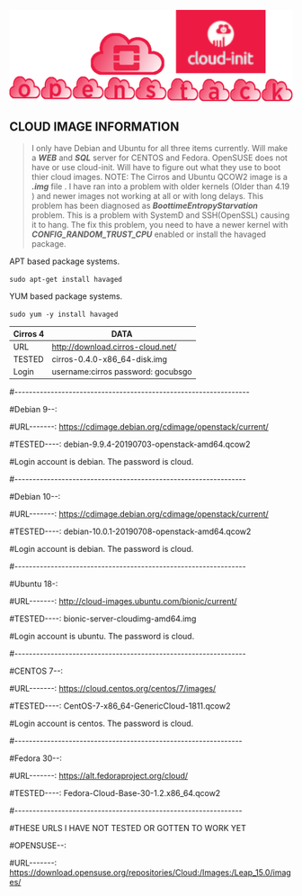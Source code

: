 
![Openstack Cloud-init](../gh_img/openstack_cloud-init.png)

## CLOUD IMAGE INFORMATION

> I only have Debian and Ubuntu for all three items currently.
> Will make a ***WEB*** and ***SQL*** server for CENTOS and Fedora. OpenSUSE does not have
> or use cloud-init. Will have to figure out what they use to boot thier cloud images.
> NOTE: The Cirros and Ubuntu QCOW2 image is a ***.img*** file . 
> I have ran into a problem with older kernels (Older than 4.19 ) and
> newer images not working at all or with long delays. This problem has been
> diagnosed as ***BoottimeEntropyStarvation*** problem. This is a problem with
> SystemD and SSH(OpenSSL) causing it to hang. The fix this problem, you need
> to have a newer kernel with ***CONFIG_RANDOM_TRUST_CPU*** enabled or install
> the havaged package.

APT based package systems.

`sudo apt-get install havaged`

YUM based package systems.

`sudo yum -y install havaged`

Cirros 4 | DATA                                        
-------- | --------------------------------------
URL      | http://download.cirros-cloud.net/   
TESTED   | cirros-0.4.0-x86_64-disk.img      
Login    | username:cirros  password: gocubsgo 


#-----------------------------------------------------------------

#Debian 9--:

#URL-------: https://cdimage.debian.org/cdimage/openstack/current/

#TESTED----: debian-9.9.4-20190703-openstack-amd64.qcow2

#Login account is debian. The password is cloud.

#----------------------------------------------------------------

#Debian 10--:

#URL-------: https://cdimage.debian.org/cdimage/openstack/current/

#TESTED----: debian-10.0.1-20190708-openstack-amd64.qcow2

#Login account is debian. The password is cloud.

#----------------------------------------------------------------

#Ubuntu 18-:

#URL-------: http://cloud-images.ubuntu.com/bionic/current/

#TESTED----: bionic-server-cloudimg-amd64.img 

#Login account is ubuntu. The password is cloud.

#----------------------------------------------------------------

#CENTOS 7--:

#URL-------: https://cloud.centos.org/centos/7/images/

#TESTED----: CentOS-7-x86_64-GenericCloud-1811.qcow2

#Login account is centos. The password is cloud.

#---------------------------------------------------------------

#Fedora 30--:

#URL-------: https://alt.fedoraproject.org/cloud/

#TESTED----: Fedora-Cloud-Base-30-1.2.x86_64.qcow2

#---------------------------------------------------------------

#THESE URLS I HAVE NOT TESTED OR GOTTEN TO WORK YET

#OPENSUSE--: 

#URL-------: https://download.opensuse.org/repositories/Cloud:/Images:/Leap_15.0/images/



